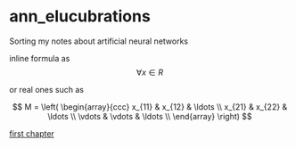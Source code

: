 # ann_elucubrations
Sorting my notes about artificial neural networks


inline formula as $$\forall x \in R$$
	
or real ones such as

$$
M = \left( \begin{array}{ccc}
x_{11} & x_{12} & \ldots \\
x_{21} & x_{22} & \ldots \\
\vdots & \vdots & \ldots \\
\end{array} \right)
$$


[first chapter](first_chapter.md)
